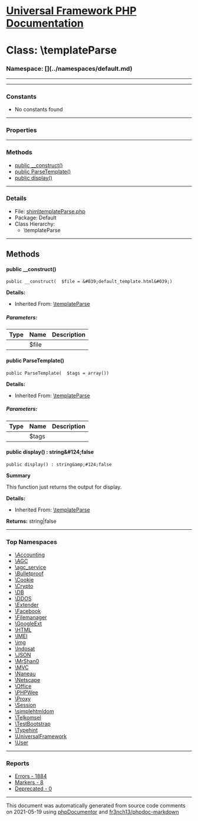 # [Universal Framework PHP Documentation](../home.md)

# Class: \templateParse
### Namespace: [\](../namespaces/default.md)
---
---
### Constants
* No constants found
---
### Properties
---
### Methods
* [public __construct()](../classes/templateParse.md#method___construct)
* [public ParseTemplate()](../classes/templateParse.md#method_ParseTemplate)
* [public display()](../classes/templateParse.md#method_display)
---
### Details
* File: [shim\templateParse.php](../files/shim.templateParse.md)
* Package: Default
* Class Hierarchy:
  * \templateParse

---
## Methods
<a name="method___construct" class="anchor"></a>
#### public __construct() 

```
public __construct(  $file = &#039;default_template.html&#039;) 
```

**Details:**
* Inherited From: [\templateParse](../classes/templateParse.md)
##### Parameters:
| Type | Name | Description |
| ---- | ---- | ----------- |
| <code></code> | $file  |  |




<a name="method_ParseTemplate" class="anchor"></a>
#### public ParseTemplate() 

```
public ParseTemplate(  $tags = array()) 
```

**Details:**
* Inherited From: [\templateParse](../classes/templateParse.md)
##### Parameters:
| Type | Name | Description |
| ---- | ---- | ----------- |
| <code></code> | $tags  |  |




<a name="method_display" class="anchor"></a>
#### public display() : string&amp;#124;false

```
public display() : string&amp;#124;false
```

**Summary**

This function just returns the output for display.

**Details:**
* Inherited From: [\templateParse](../classes/templateParse.md)

**Returns:** string&#124;false



---

### Top Namespaces

* [\Accounting](../namespaces/Accounting.md)
* [\AGC](../namespaces/AGC.md)
* [\agc_service](../namespaces/agc_service.md)
* [\Bulletproof](../namespaces/Bulletproof.md)
* [\Cookie](../namespaces/Cookie.md)
* [\Crypto](../namespaces/Crypto.md)
* [\DB](../namespaces/DB.md)
* [\DDOS](../namespaces/DDOS.md)
* [\Extender](../namespaces/Extender.md)
* [\Facebook](../namespaces/Facebook.md)
* [\Filemanager](../namespaces/Filemanager.md)
* [\GoogleExt](../namespaces/GoogleExt.md)
* [\HTML](../namespaces/HTML.md)
* [\IMEI](../namespaces/IMEI.md)
* [\img](../namespaces/img.md)
* [\Indosat](../namespaces/Indosat.md)
* [\JSON](../namespaces/JSON.md)
* [\MrShan0](../namespaces/MrShan0.md)
* [\MVC](../namespaces/MVC.md)
* [\Naneau](../namespaces/Naneau.md)
* [\Netscape](../namespaces/Netscape.md)
* [\Office](../namespaces/Office.md)
* [\PHPWee](../namespaces/PHPWee.md)
* [\Proxy](../namespaces/Proxy.md)
* [\Session](../namespaces/Session.md)
* [\simplehtmldom](../namespaces/simplehtmldom.md)
* [\Telkomsel](../namespaces/Telkomsel.md)
* [\TestBootstrap](../namespaces/TestBootstrap.md)
* [\Typehint](../namespaces/Typehint.md)
* [\UniversalFramework](../namespaces/UniversalFramework.md)
* [\User](../namespaces/User.md)

---

### Reports
* [Errors - 1884](../reports/errors.md)
* [Markers - 8](../reports/markers.md)
* [Deprecated - 0](../reports/deprecated.md)

---

This document was automatically generated from source code comments on 2021-05-19 using [phpDocumentor](http://www.phpdoc.org/) and [fr3nch13/phpdoc-markdown](https://github.com/fr3nch13/phpdoc-markdown)
